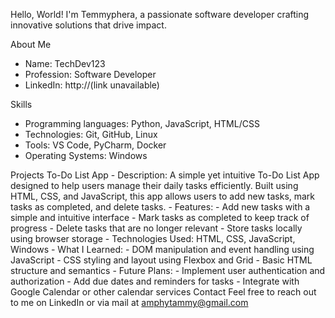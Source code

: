 Hello, World!
I'm Temmyphera, a passionate software developer crafting innovative solutions that drive impact.

About Me
- Name: TechDev123
- Profession: Software Developer
- LinkedIn: http://(link unavailable)

Skills
- Programming languages: Python, JavaScript, HTML/CSS
- Technologies: Git, GitHub, Linux
- Tools: VS Code, PyCharm, Docker
- Operating Systems: Windows


Projects
To-Do List App
    - Description: A simple yet intuitive To-Do List App designed to help users manage their daily tasks efficiently. Built using HTML, CSS, and JavaScript, this app allows users to add new tasks, mark tasks as completed, and delete tasks.
    - Features:
        - Add new tasks with a simple and intuitive interface
        - Mark tasks as completed to keep track of progress
        - Delete tasks that are no longer relevant
        - Store tasks locally using browser storage
    - Technologies Used: HTML, CSS, JavaScript, Windows
    - What I Learned:
        - DOM manipulation and event handling using JavaScript
        - CSS styling and layout using Flexbox and Grid
        - Basic HTML structure and semantics
    - Future Plans:
        - Implement user authentication and authorization
        - Add due dates and reminders for tasks
        - Integrate with Google Calendar or other calendar services
        Contact
Feel free to reach out to me on LinkedIn or via mail at amphytammy@gmail.com 



